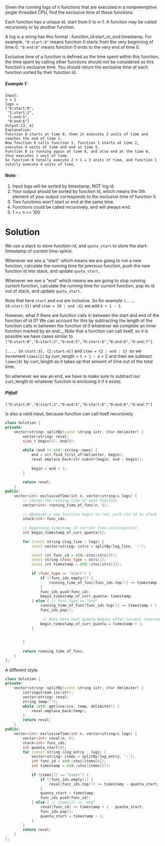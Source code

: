 Given the running logs of n functions that are executed in a nonpreemptive single threaded CPU, find the exclusive time of these functions.

Each function has a unique id, start from 0 to n-1. A function may be called recursively or by another function.

A log is a string has this format : function_id:start_or_end:timestamp. For example, ```"0:start:0"``` means function 0 starts from the very beginning of time 0. ```"0:end:0"``` means function 0 ends to the very end of time 0.

Exclusive time of a function is defined as the time spent within this function, the time spent by calling other functions should not be considered as this function's exclusive time. You should return the exclusive time of each function sorted by their function id.

##### Example 1:

```
Input:
n = 2
logs = 
["0:start:0",
 "1:start:2",
 "1:end:5",
 "0:end:6"]
Output:[3, 4]
Explanation:
Function 0 starts at time 0, then it executes 2 units of time and reaches the end of time 1. 
Now function 0 calls function 1, function 1 starts at time 2, 
executes 4 units of time and end at time 5.
Function 0 is running again at time 6, and also end at the time 6, thus executes 1 unit of time. 
So function 0 totally execute 2 + 1 = 3 units of time, and function 1 totally execute 4 units of time.
```


#### Note:

1. Input logs will be sorted by timestamp, NOT log id.
2. Your output should be sorted by function id, which means the 0th element of your output corresponds to the exclusive time of function 0.
3. Two functions won't start or end at the same time.
4. Functions could be called recursively, and will always end.
5. 1 <= n <= 100

# Solution

We use a stack to store function-id, and ```quota_start``` to store the start-timestamp of current time-splice. 

Whenever we see a "start" which means we are going to run a new function, calculate the running time for previous function, push the new function id into stack, and update ```quota_start```.

Whenever we see a "end" which means we are going to stop running current function, calculate the running time for current function, pop its id out of stack, and update ```quota_start```.

Note that here ```start``` and ```end``` are inclusive. So for example ```[..., {0:start:3}]``` and ```item = {0 : end :6}``` we add ```6 + 1 - 3```.

However, what if there are function calls in between the start and end of the function of id 0? We can account for this by subtracting the length of the function calls in between the function id 0 whenever we complete an inner function marked by an end.__Note that a function can call itself, so it is possible we have cases similar to ```["0:start:0","0:start:2","0:end:5","0:start:6","0:end:6","0:end:7"]```.

```[..., {0:start:3}, {2:start:4}]``` and ```item = {2 : end : 5} ```so we increment ```times[2]``` by curr_length = ```5 + 1 - 4``` = 2 and then we subtract ```times[0]``` by curr_length as it takes up that amount of time out of the total time.

So whenever we see an end, we have to make sure to subtract our curr_length to whatever function is enclosing it if it exists.


##### Pitfall

```
["0:start:0","0:start:2","0:end:5","0:start:6","0:end:6","0:end:7"]
```

is also a valid input, because function can call itself recursively.


```cpp
class Solution {
private:
    vector<string> splitBy(const string &str, char delimiter) {
        vector<string> reval;
        size_t begin(0), end(0); 
        
        while (end != std::string::npos) {
            end = str.find_first_of(delimiter, begin);
            reval.emplace_back(str.substr(begin, end - begin));
            
            begin = end + 1;
        }
        
        return reval;
    }
public:
    vector<int> exclusiveTime(int n, vector<string>& logs) {
        // Stores the running time of each function
        vector<int> running_time_of_func(n, 0);
        
        // Whenever a new function begin to run, push its id to stack
        stack<int> func_ids;
        
        // Beginning timestamp of current time-slice(quanta).
        int begin_timestamp_of_curr_quanta(0);
        
        for (const string &log_line : logs) {
            const vector<string> &strs = splitBy(log_line, ':');

            const int func_id = std::stoi(strs[0]);
            const string &func_type = strs[1];
            const int timestamp = std::stoi(strs[2]);
            
            if (func_type == "start") {
                if (!func_ids.empty()) {
                    running_time_of_func[func_ids.top()] += timestamp - begin_timestamp_of_curr_quanta;
                }
                func_ids.push(func_id);
                begin_timestamp_of_curr_quanta= timestamp;
            } else { // func_type == "end"
                running_time_of_func[func_ids.top()] += timestamp + 1 - begin_timestamp_of_curr_quanta;
                func_ids.pop();
                
                 // Note here next quanta begins after current timestamp
                begin_timestamp_of_curr_quanta = timestamp + 1;
            }
            
            
        }
        
        return running_time_of_func;
    }
};
```

A different style.

```cpp
class Solution {
private:
    vector<string> splitBy(const string &str, char delimiter) {
        istringstream iss(str);
        vector<string> reval;
        string temp("");
        while (std::getline(iss, temp, delimiter)) {
            reval.emplace_back(temp);
        }
        return reval;
    }
public:
    vector<int> exclusiveTime(int n, vector<string>& logs) {
        vector<int> reval(n, 0);
        stack<int> func_ids;
        int quanta_start(0);
        for (const string &log_entry : logs) {
            vector<string> items = splitBy(log_entry, ':');
            int func_id = std::stoi(items[0]);
            int timestamp = std::stoi(items[2]);
            
            if (items[1] == "start") {
                if (!func_ids.empty()) {
                    reval[func_ids.top()] += timestamp - quanta_start;
                }
                quanta_start = timestamp;
                func_ids.push(func_id);
            } else { // items[1] == "end"
                reval[func_id] += timestamp + 1 - quanta_start;
                func_ids.pop();
                quanta_start = timestamp + 1;
            }
        }
        return reval;
    }
};
```
